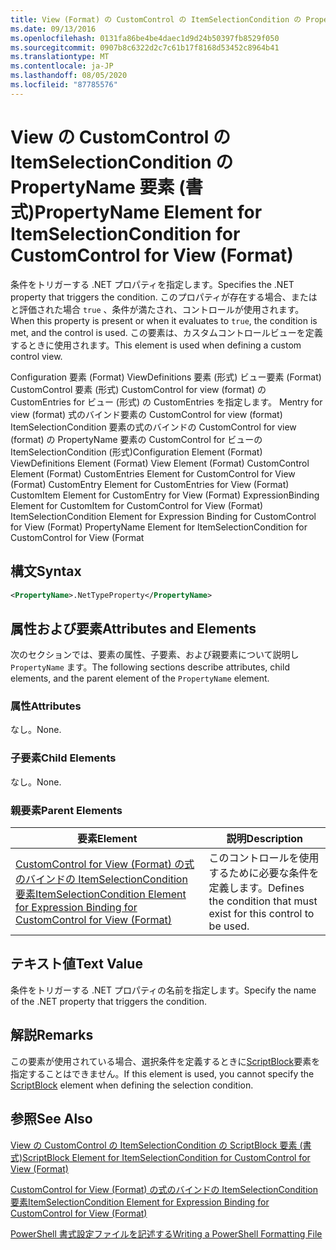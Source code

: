 ```yaml
---
title: View (Format) の CustomControl の ItemSelectionCondition の PropertyName 要素 |Microsoft Docs
ms.date: 09/13/2016
ms.openlocfilehash: 0131fa86be4be4daec1d9d24b50397fb8529f050
ms.sourcegitcommit: 0907b8c6322d2c7c61b17f8168d53452c8964b41
ms.translationtype: MT
ms.contentlocale: ja-JP
ms.lasthandoff: 08/05/2020
ms.locfileid: "87785576"
---
```

# <a name="propertyname-element-for-itemselectioncondition-for-customcontrol-for-view-format"></a><span data-ttu-id="1eb6b-102">View の CustomControl の ItemSelectionCondition の PropertyName 要素 (書式)</span><span class="sxs-lookup"><span data-stu-id="1eb6b-102">PropertyName Element for ItemSelectionCondition for CustomControl for View (Format)</span></span>

<span data-ttu-id="1eb6b-103">条件をトリガーする .NET プロパティを指定します。</span><span class="sxs-lookup"><span data-stu-id="1eb6b-103">Specifies the .NET property that triggers the condition.</span></span> <span data-ttu-id="1eb6b-104">このプロパティが存在する場合、またはと評価された場合 `true` 、条件が満たされ、コントロールが使用されます。</span><span class="sxs-lookup"><span data-stu-id="1eb6b-104">When this property is present or when it evaluates to `true`, the condition is met, and the control is used.</span></span> <span data-ttu-id="1eb6b-105">この要素は、カスタムコントロールビューを定義するときに使用されます。</span><span class="sxs-lookup"><span data-stu-id="1eb6b-105">This element is used when defining a custom control view.</span></span>

<span data-ttu-id="1eb6b-106">Configuration 要素 (Format) ViewDefinitions 要素 (形式) ビュー要素 (Format) CustomControl 要素 (形式) CustomControl for view (format) の CustomEntries for ビュー (形式) の CustomEntries を指定します。 Mentry for view (format) 式のバインド要素の CustomControl for view (format) ItemSelectionCondition 要素の式のバインドの CustomControl for view (format) の PropertyName 要素の CustomControl for ビューの ItemSelectionCondition (形式)</span><span class="sxs-lookup"><span data-stu-id="1eb6b-106">Configuration Element (Format) ViewDefinitions Element (Format) View Element (Format) CustomControl Element (Format) CustomEntries Element for CustomControl for View (Format) CustomEntry Element for CustomEntries for View (Format) CustomItem Element for CustomEntry for View (Format) ExpressionBinding Element for CustomItem for CustomControl for View (Format) ItemSelectionCondition Element for Expression Binding for CustomControl for View (Format) PropertyName Element for ItemSelectionCondition for CustomControl for View (Format</span></span>

## <a name="syntax"></a><span data-ttu-id="1eb6b-107">構文</span><span class="sxs-lookup"><span data-stu-id="1eb6b-107">Syntax</span></span>

```xml
<PropertyName>.NetTypeProperty</PropertyName>
```

## <a name="attributes-and-elements"></a><span data-ttu-id="1eb6b-108">属性および要素</span><span class="sxs-lookup"><span data-stu-id="1eb6b-108">Attributes and Elements</span></span>

<span data-ttu-id="1eb6b-109">次のセクションでは、要素の属性、子要素、および親要素について説明し `PropertyName` ます。</span><span class="sxs-lookup"><span data-stu-id="1eb6b-109">The following sections describe attributes, child elements, and the parent element of the `PropertyName` element.</span></span>

### <a name="attributes"></a><span data-ttu-id="1eb6b-110">属性</span><span class="sxs-lookup"><span data-stu-id="1eb6b-110">Attributes</span></span>

<span data-ttu-id="1eb6b-111">なし。</span><span class="sxs-lookup"><span data-stu-id="1eb6b-111">None.</span></span>

### <a name="child-elements"></a><span data-ttu-id="1eb6b-112">子要素</span><span class="sxs-lookup"><span data-stu-id="1eb6b-112">Child Elements</span></span>

<span data-ttu-id="1eb6b-113">なし。</span><span class="sxs-lookup"><span data-stu-id="1eb6b-113">None.</span></span>

### <a name="parent-elements"></a><span data-ttu-id="1eb6b-114">親要素</span><span class="sxs-lookup"><span data-stu-id="1eb6b-114">Parent Elements</span></span>

|<span data-ttu-id="1eb6b-115">要素</span><span class="sxs-lookup"><span data-stu-id="1eb6b-115">Element</span></span>|<span data-ttu-id="1eb6b-116">説明</span><span class="sxs-lookup"><span data-stu-id="1eb6b-116">Description</span></span>|
|-------------|-----------------|
|[<span data-ttu-id="1eb6b-117">CustomControl for View (Format) の式のバインドの ItemSelectionCondition 要素</span><span class="sxs-lookup"><span data-stu-id="1eb6b-117">ItemSelectionCondition Element for Expression Binding for CustomControl for View (Format)</span></span>](./itemselectioncondition-element-for-expressionbinding-for-customcontrol-format.md)|<span data-ttu-id="1eb6b-118">このコントロールを使用するために必要な条件を定義します。</span><span class="sxs-lookup"><span data-stu-id="1eb6b-118">Defines the condition that must exist for this control to be used.</span></span>|

## <a name="text-value"></a><span data-ttu-id="1eb6b-119">テキスト値</span><span class="sxs-lookup"><span data-stu-id="1eb6b-119">Text Value</span></span>

<span data-ttu-id="1eb6b-120">条件をトリガーする .NET プロパティの名前を指定します。</span><span class="sxs-lookup"><span data-stu-id="1eb6b-120">Specify the name of the .NET property that triggers the condition.</span></span>

## <a name="remarks"></a><span data-ttu-id="1eb6b-121">解説</span><span class="sxs-lookup"><span data-stu-id="1eb6b-121">Remarks</span></span>

<span data-ttu-id="1eb6b-122">この要素が使用されている場合、選択条件を定義するときに[ScriptBlock](./scriptblock-element-for-itemselectioncondition-for-customcontrol-for-view-format.md)要素を指定することはできません。</span><span class="sxs-lookup"><span data-stu-id="1eb6b-122">If this element is used, you cannot specify the [ScriptBlock](./scriptblock-element-for-itemselectioncondition-for-customcontrol-for-view-format.md) element when defining the selection condition.</span></span>

## <a name="see-also"></a><span data-ttu-id="1eb6b-123">参照</span><span class="sxs-lookup"><span data-stu-id="1eb6b-123">See Also</span></span>

[<span data-ttu-id="1eb6b-124">View の CustomControl の ItemSelectionCondition の ScriptBlock 要素 (書式)</span><span class="sxs-lookup"><span data-stu-id="1eb6b-124">ScriptBlock Element for ItemSelectionCondition for CustomControl for View (Format)</span></span>](./scriptblock-element-for-itemselectioncondition-for-customcontrol-for-view-format.md)

[<span data-ttu-id="1eb6b-125">CustomControl for View (Format) の式のバインドの ItemSelectionCondition 要素</span><span class="sxs-lookup"><span data-stu-id="1eb6b-125">ItemSelectionCondition Element for Expression Binding for CustomControl for View (Format)</span></span>](./itemselectioncondition-element-for-expressionbinding-for-customcontrol-format.md)

[<span data-ttu-id="1eb6b-126">PowerShell 書式設定ファイルを記述する</span><span class="sxs-lookup"><span data-stu-id="1eb6b-126">Writing a PowerShell Formatting File</span></span>](./writing-a-powershell-formatting-file.md)
